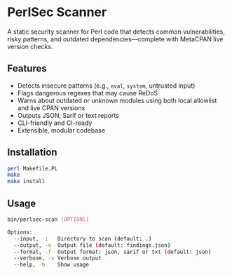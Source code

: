 # PerlSec Scanner

A static security scanner for Perl code that detects common vulnerabilities, risky patterns, and outdated dependencies—complete with MetaCPAN live version checks.

## Features

- Detects insecure patterns (e.g., `eval`, `system`, untrusted input)
- Flags dangerous regexes that may cause ReDoS
- Warns about outdated or unknown modules using both local allowlist and live CPAN versions
- Outputs JSON, Sarif or text reports
- CLI-friendly and CI-ready
- Extensible, modular codebase

## Installation

```bash
perl Makefile.PL
make
make install
```

## Usage

```bash
bin/perlsec-scan [OPTIONS]

Options:
  --input, -i   Directory to scan (default: .)
  --output, -o  Output file (default: findings.json)
  --format, -f  Output format: json, sarif or txt (default: json)
  --verbose, -v	Verbose output
  --help, -h    Show usage
```
